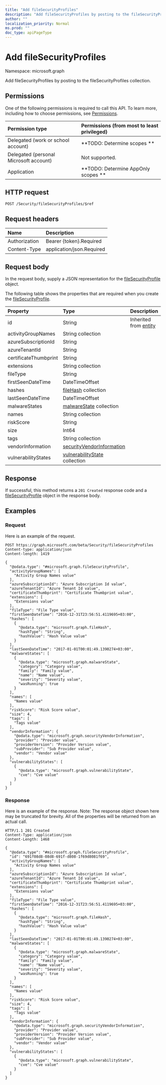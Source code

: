 ```yaml
---
title: "Add fileSecurityProfiles"
description: "Add fileSecurityProfiles by posting to the fileSecurityProfiles collection."
author: ""
localization_priority: Normal
ms.prod: ""
doc_type: apiPageType
---
```


# Add fileSecurityProfiles

Namespace: microsoft.graph

Add fileSecurityProfiles by posting to the fileSecurityProfiles collection.

## Permissions
One of the following permissions is required to call this API. To learn more, including how to choose permissions, see [Permissions](/concepts/permissions-reference.md).

|Permission type|Permissions (from most to least privileged)|
|:---|:---|
|Delegated (work or school account)|**TODO: Determine scopes **|
|Delegated (personal Microsoft account)|Not supported.|
|Application|**TODO: Determine AppOnly scopes **|

## HTTP request
<!-- {
  "blockType": "ignored"
}
-->
``` http
POST /Security/fileSecurityProfiles/$ref
```

## Request headers
|Name|Description|
|:---|:---|
|Authorization|Bearer {token}.Required|
|Content-Type|application/json.Required|

## Request body
In the request body, supply a JSON representation for the [fileSecurityProfile](../resources/filesecurityprofile.md) object.

The following table shows the properties that are required when you create the [fileSecurityProfile](../resources/filesecurityprofile.md).

|Property|Type|Description|
|:---|:---|:---|
|id|String| Inherited from [entity](../resources/entity.md)|
|activityGroupNames|String collection||
|azureSubscriptionId|String||
|azureTenantId|String||
|certificateThumbprint|String||
|extensions|String collection||
|fileType|String||
|firstSeenDateTime|DateTimeOffset||
|hashes|[fileHash](../resources/filehash.md) collection||
|lastSeenDateTime|DateTimeOffset||
|malwareStates|[malwareState](../resources/malwarestate.md) collection||
|names|String collection||
|riskScore|String||
|size|Int64||
|tags|String collection||
|vendorInformation|[securityVendorInformation](../resources/securityvendorinformation.md)||
|vulnerabilityStates|[vulnerabilityState](../resources/vulnerabilitystate.md) collection||



## Response
If successful, this method returns a `201 Created` response code and a [fileSecurityProfile](../resources/filesecurityprofile.md) object in the response body.

## Examples

### Request
Here is an example of the request.
<!-- {
  "blockType": "request",
  "name": "create_filesecurityprofile_from_"
}
-->
``` http
POST https://graph.microsoft.com/beta/Security/fileSecurityProfiles
Content-type: application/json
Content-length: 1419

{
  "@odata.type": "#microsoft.graph.fileSecurityProfile",
  "activityGroupNames": [
    "Activity Group Names value"
  ],
  "azureSubscriptionId": "Azure Subscription Id value",
  "azureTenantId": "Azure Tenant Id value",
  "certificateThumbprint": "Certificate Thumbprint value",
  "extensions": [
    "Extensions value"
  ],
  "fileType": "File Type value",
  "firstSeenDateTime": "2016-12-31T23:56:51.4119695+03:00",
  "hashes": [
    {
      "@odata.type": "microsoft.graph.fileHash",
      "hashType": "String",
      "hashValue": "Hash Value value"
    }
  ],
  "lastSeenDateTime": "2017-01-01T00:01:49.1390274+03:00",
  "malwareStates": [
    {
      "@odata.type": "microsoft.graph.malwareState",
      "category": "Category value",
      "family": "Family value",
      "name": "Name value",
      "severity": "Severity value",
      "wasRunning": true
    }
  ],
  "names": [
    "Names value"
  ],
  "riskScore": "Risk Score value",
  "size": 4,
  "tags": [
    "Tags value"
  ],
  "vendorInformation": {
    "@odata.type": "microsoft.graph.securityVendorInformation",
    "provider": "Provider value",
    "providerVersion": "Provider Version value",
    "subProvider": "Sub Provider value",
    "vendor": "Vendor value"
  },
  "vulnerabilityStates": [
    {
      "@odata.type": "microsoft.graph.vulnerabilityState",
      "cve": "Cve value"
    }
  ]
}
```

### Response
Here is an example of the response. Note: The response object shown here may be truncated for brevity. All of the properties will be returned from an actual call.
<!-- {
  "blockType": "response",
  "truncated": true,
  "@odata.type": "microsoft.graph.filesecurityprofile"
}
-->
``` http
HTTP/1.1 201 Created
Content-Type: application/json
Content-Length: 1468

{
  "@odata.type": "#microsoft.graph.fileSecurityProfile",
  "id": "691f08d8-08d8-691f-d808-1f69d8081f69",
  "activityGroupNames": [
    "Activity Group Names value"
  ],
  "azureSubscriptionId": "Azure Subscription Id value",
  "azureTenantId": "Azure Tenant Id value",
  "certificateThumbprint": "Certificate Thumbprint value",
  "extensions": [
    "Extensions value"
  ],
  "fileType": "File Type value",
  "firstSeenDateTime": "2016-12-31T23:56:51.4119695+03:00",
  "hashes": [
    {
      "@odata.type": "microsoft.graph.fileHash",
      "hashType": "String",
      "hashValue": "Hash Value value"
    }
  ],
  "lastSeenDateTime": "2017-01-01T00:01:49.1390274+03:00",
  "malwareStates": [
    {
      "@odata.type": "microsoft.graph.malwareState",
      "category": "Category value",
      "family": "Family value",
      "name": "Name value",
      "severity": "Severity value",
      "wasRunning": true
    }
  ],
  "names": [
    "Names value"
  ],
  "riskScore": "Risk Score value",
  "size": 4,
  "tags": [
    "Tags value"
  ],
  "vendorInformation": {
    "@odata.type": "microsoft.graph.securityVendorInformation",
    "provider": "Provider value",
    "providerVersion": "Provider Version value",
    "subProvider": "Sub Provider value",
    "vendor": "Vendor value"
  },
  "vulnerabilityStates": [
    {
      "@odata.type": "microsoft.graph.vulnerabilityState",
      "cve": "Cve value"
    }
  ]
}
```

